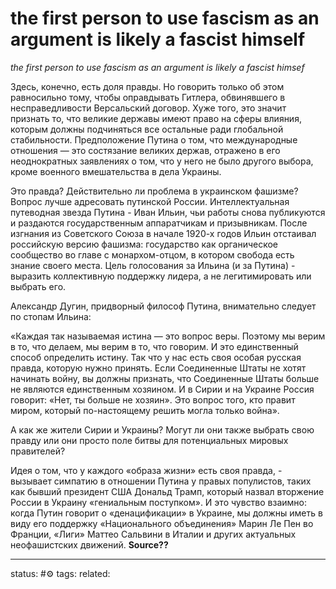 # the first person to use fascism as an argument is likely a fascist himself
*the first person to use fascism as an argument is likely a fascist himsef*

Здесь, конечно, есть доля правды. Но говорить только об этом равносильно тому, чтобы оправдывать Гитлера, обвинявшего в несправедливости Версальский договор. Хуже того, это значит признать то, что великие державы имеют право на сферы влияния, которым должны подчиняться все остальные ради глобальной стабильности. Предположение Путина о том, что международные отношения — это состязание великих держав, отражено в его неоднократных заявлениях о том, что у него не было другого выбора, кроме военного вмешательства в дела Украины.  
  
  
  
Это правда? Действительно ли проблема в украинском фашизме? Вопрос лучше адресовать путинской России. Интеллектуальная путеводная звезда Путина - Иван Ильин, чьи работы снова публикуются и раздаются государственным аппаратчикам и призывникам. После изгнания из Советского Союза в начале 1920-х годов Ильин отстаивал российскую версию фашизма: государство как органическое сообщество во главе с монархом-отцом, в котором свобода есть знание своего места. Цель голосования за Ильина (и за Путина) - выразить коллективную поддержку лидера, а не легитимировать или выбрать его.  
  
  
  
Александр Дугин, придворный философ Путина, внимательно следует по стопам Ильина:  
  
  
  
«Каждая так называемая истина — это вопрос веры. Поэтому мы верим в то, что делаем, мы верим в то, что говорим. И это единственный способ определить истину. Так что у нас есть своя особая русская правда, которую нужно принять. Если Соединенные Штаты не хотят начинать войну, вы должны признать, что Соединенные Штаты больше не являются единственным хозяином. И в Сирии и на Украине Россия говорит: «Нет, ты больше не хозяин». Это вопрос того, кто правит миром, который по-настоящему решить могла только война».  
  
  
  
А как же жители Сирии и Украины? Могут ли они также выбрать свою правду или они просто поле битвы для потенциальных мировых правителей?  
  
Идея о том, что у каждого «образа жизни» есть своя правда, - вызывает симпатию в отношении Путина у правых популистов, таких как бывший президент США Дональд Трамп, который назвал вторжение России в Украину «гениальным поступком». И это чувство взаимно: когда Путин говорит о «денацификации» в Украине, мы должны иметь в виду его поддержку «Национального объединения» Марин Ле Пен во Франции, «Лиги» Маттео Сальвини в Италии и других актуальных неофашистских движений.
**Source??**

---
status: #⚙️ 
tags: 
related: 
